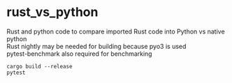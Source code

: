 # rust_vs_python
Rust and python code to compare imported Rust code into Python vs native python <br>
Rust nightly may be needed for building because pyo3 is used<br>
pytest-benchmark also required for benchmarking<br>
```
cargo build --release
pytest
```
